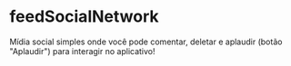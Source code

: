 # feedSocialNetwork
Mídia social simples onde você pode comentar, deletar e aplaudir (botão "Aplaudir") para interagir no aplicativo!
